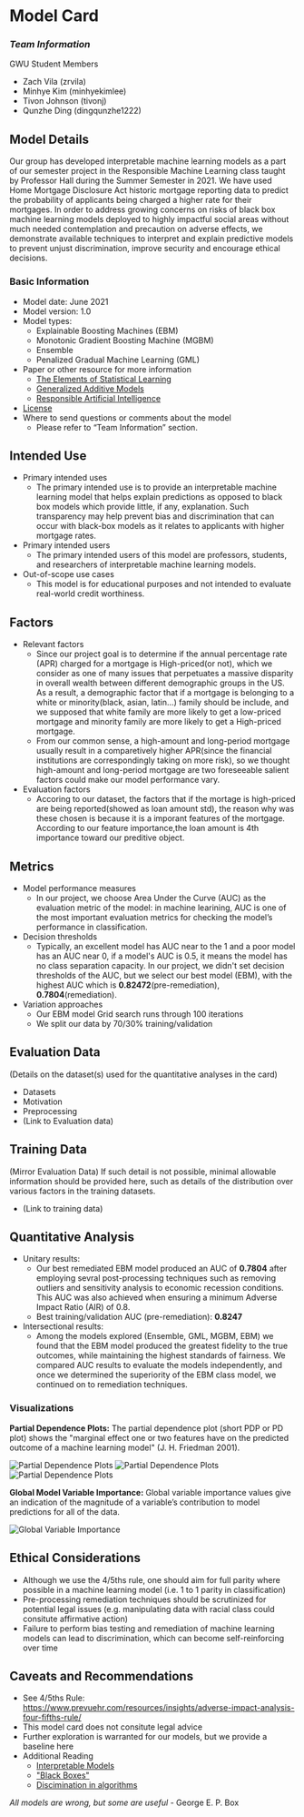 # Model Card

### *Team Information*

GWU Student Members
* Zach Vila (zrvila)
* Minhye Kim (minhyekimlee)
* Tivon Johnson (tivonj)
* Qunzhe Ding (dingqunzhe1222)

## Model Details

Our group has developed interpretable machine learning models as a part of our semester project in the Responsible Machine Learning class taught by Professor Hall during the Summer Semester in 2021. We have used Home Mortgage Disclosure Act historic mortgage reporting data to predict the probability of applicants being charged a higher rate for their mortgages. In order to address growing concerns on risks of black box machine learning models deployed to highly impactful social areas without much needed contemplation and precaution on adverse effects, we demonstrate available techniques to interpret and explain predictive models to prevent unjust discrimination, improve security and encourage ethical decisions.

### Basic Information
* Model date: June 2021
* Model version: 1.0
* Model types: 
  * Explainable Boosting Machines (EBM)
  * Monotonic Gradient Boosting Machine (MGBM)
  * Ensemble
  * Penalized Gradual Machine Learning (GML)
* Paper or other resource for more information
  * [The Elements of Statistical Learning](https://web.stanford.edu/~hastie/ElemStatLearn/)
  * [Generalized Additive Models](https://www.routledge.com/Generalized-Additive-Models/Hastie-Tibshirani/p/book/9780412343902)
  * [Responsible Artificial Intelligence](https://www.springer.com/gp/book/9783030303709)
* [License](https://github.com/zrvila/Interpretable-Machine-Learning/blob/main/LICENSE)
* Where to send questions or comments about the model
  * Please refer to “Team Information” section.

## Intended Use

* Primary intended uses
  * The primary intended use is to provide an interpretable machine learning model that helps explain predictions as opposed to black box models which provide little, if any, explanation. Such transparency may help prevent bias and discrimination that can occur with black-box models as it relates to applicants with higher mortgage rates.
* Primary intended users
  * The primary intended users of this model are professors, students, and researchers of interpretable machine learning models.
* Out-of-scope use cases
  * This model is for educational purposes and not intended to evaluate real-world credit worthiness.

## Factors

* Relevant factors
  * Since our project goal is to determine if the annual percentage rate (APR) charged for a mortgage is High-priced(or not), which we consider as one of many issues that perpetuates a massive disparity in overall wealth between different demographic groups in the US. As a result, a demographic factor that if a mortgage is belonging to a white or minority(black, asian, latin...) family should be include, and we supposed that white family are more likely to get a low-priced mortgage and minority family are more likely to get a High-priced mortgage.    
  * From our common sense, a high-amount and long-period mortgage usually result in a comparetively higher APR(since the financial institutions are correspondingly taking on more risk), so we thought high-amount and long-period mortgage are two foreseeable salient factors could make our model performance vary.
* Evaluation factors
  * Accoring to our dataset, the factors that if the mortage is high-priced are being reported(showed as loan amount std), the reason why was these chosen is because it is a imporant features of the mortgage. According to our feature importance,the loan amount is 4th importance toward our preditive object. 

## Metrics

* Model performance measures
  * In our project, we choose Area Under the Curve (AUC) as the evaluation metric of the model: in machine learining, AUC is one of the most important evaluation metrics for checking the model’s performance in classification.
* Decision thresholds
  * Typically, an excellent model has AUC near to the 1 and a poor model has an AUC near 0, if a model's AUC is 0.5, it means the model has no class separation capacity. In our project, we didn't set decision thresholds of the AUC, but we select our best model (EBM), with the highest AUC which is **0.82472**(pre-remediation), **0.7804**(remediation).
* Variation approaches
  * Our EBM model Grid search runs through 100 iterations
  * We split our data by 70/30% training/validation

## Evaluation Data
(Details on the dataset(s) used for the quantitative analyses in the card)
* Datasets
* Motivation
* Preprocessing
* (Link to Evaluation data)

## Training Data
(Mirror Evaluation Data)
If such detail is not possible, minimal allowable information
should be provided here, such as details of the distribution
over various factors in the training datasets.
* (Link to training data)

## Quantitative Analysis
* Unitary results:
  * Our best remediated EBM model produced an AUC of **0.7804** after employing sevral post-processing techniques such as removing outliers and sensitivity analysis to economic recession conditions. This AUC was also achieved when ensuring a minimum Adverse Impact Ratio (AIR) of 0.8.
  * Best training/validation AUC (pre-remediation): **0.8247**
* Intersectional results:
  * Among the models explored (Ensemble, GML, MGBM, EBM) we found that the EBM model produced the greatest fidelity to the true outcomes, while maintaining the highest standards of fairness. We compared AUC results to evaluate the  models independently, and once we determined the superiority of the EBM class model, we continued on to remediation techniques.
### Visualizations

**Partial Dependence Plots:**
The partial dependence plot (short PDP or PD plot) shows the "marginal effect one or two features have on the predicted outcome of a machine learning model" (J. H. Friedman 2001).

![Partial Dependence Plots](/img/pdps.png)
![Partial Dependence Plots](/img/pdps2.png)
![Partial Dependence Plots](/img/pdps3.png)

**Global Model Variable Importance:**
Global variable importance values give an indication of the magnitude of a variable’s contribution to model predictions for all of the data.

![Global Variable Importance](/img/global_features.png)

## Ethical Considerations
* Although we use the 4/5ths rule, one should aim for full parity where possible in a machine learning model (i.e. 1 to 1 parity in classification)
* Pre-processing remediation techniques should be scrutinized for potential legal issues (e.g. manipulating data with racial class could consitute affirmative action)
* Failure to perform bias testing and remediation of machine learning models can lead to discrimination, which can become self-reinforcing over time
 
## Caveats and Recommendations
* See 4/5ths Rule: https://www.prevuehr.com/resources/insights/adverse-impact-analysis-four-fifths-rule/
* This model card does not consitute legal advice
* Further exploration is warranted for our models, but we provide a baseline here
* Additional Reading
  * [Interpretable Models](https://originalstatic.aminer.cn/misc/pdf/Molnar-interpretable-machine-learning_compressed.pdf#:~:text=Interpretable%20Machine%20Learning%20refers%20to%20methods%20and%20models,that%20make%20the%20behavior%20and%20predictionsofmachinelearningsystemsunderstandabletohumans.%20ADatasetisatablewiththedatafromwhichthemachinelearns.Thedatasetcontainsthefeatures%20andthetargettopredict.Whenusedtoinduceamodel%2Cthedatasetiscalledtrainingdata.)
  * ["Black Boxes"](https://y-sbm.com/blog/black-box-in-machine-leraning)
  * [Discimination in algorithms](https://www.brookings.edu/research/auditing-employment-algorithms-for-discrimination/)

*All models are wrong, but some are useful* - George E. P. Box

